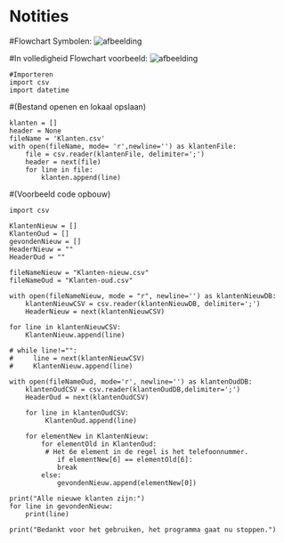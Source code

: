 # Notities

#Flowchart Symbolen:
![afbeelding](https://github.com/rootRichard/notities_scripting/assets/113715907/07d766af-4b9a-4362-9cf7-f596c3fce10c)

#In volledigheid Flowchart voorbeeld:
![afbeelding](https://github.com/rootRichard/notities_scripting/assets/113715907/e2f6438d-f701-4840-8cb2-7513f6185d66)


    #Importeren
    import csv
    import datetime



#(Bestand openen en lokaal opslaan)

    klanten = []
    header = None
    fileName = 'Klanten.csv'
    with open(fileName, mode= 'r',newline='') as klantenFile:
        file = csv.reader(klantenFile, delimiter=';')
        header = next(file)
        for line in file:
            klanten.append(line)
        
        
#(Voorbeeld code opbouw)

    import csv

    KlantenNieuw = []
    KlantenOud = []
    gevondenNieuw = []
    HeaderNieuw = ""
    HeaderOud = ""

    fileNameNieuw = "Klanten-nieuw.csv"
    fileNameOud = "Klanten-oud.csv"

    with open(fileNameNieuw, mode = "r", newline='') as klantenNieuwDB:
        klantenNieuwCSV = csv.reader(klantenNieuwDB, delimiter=';')
        HeaderNieuw = next(klantenNieuwCSV)

    for line in klantenNieuwCSV:
        KlantenNieuw.append(line)

    # while line!="":
    #     line = next(klantenNieuwCSV)
    #     KlantenNieuw.append(line)

    with open(fileNameOud, mode='r', newline='') as klantenOudDB:
        klantenOudCSV = csv.reader(klantenOudDB,delimiter=';')
        HeaderOud = next(klantenOudCSV)

        for line in klantenOudCSV:
             KlantenOud.append(line)

        for elementNew in KlantenNieuw:
            for elementOld in KlantenOud:
             # Het 6e element in de regel is het telefoonnummer.
                if elementNew[6] == elementOld[6]:
                break
            else:
                gevondenNieuw.append(elementNew[0])

    print("Alle nieuwe klanten zijn:")
    for line in gevondenNieuw:
        print(line)

    print("Bedankt voor het gebruiken, het programma gaat nu stoppen.")


